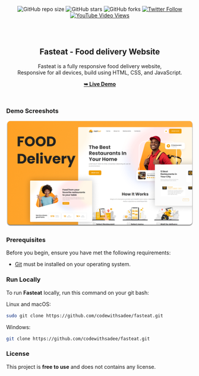 
<div align="center">
  
  ![GitHub repo size](https://img.shields.io/github/repo-size/codewithsadee/fasteat)
  ![GitHub stars](https://img.shields.io/github/stars/codewithsadee/fasteat?style=social)
  ![GitHub forks](https://img.shields.io/github/forks/codewithsadee/fasteat?style=social)
[![Twitter Follow](https://img.shields.io/twitter/follow/codewithsadee_?style=social)](https://twitter.com/intent/follow?screen_name=codewithsadee_)
  [![YouTube Video Views](https://img.shields.io/youtube/views/P_yKqjx35J4?style=social)](https://youtu.be/P_yKqjx35J4)

  <br />
  <br />

  <h2 align="center">Fasteat - Food delivery Website</h2>

  Fasteat is a fully responsive food delivery website, <br />Responsive for all devices, build using HTML, CSS, and JavaScript.

  <a href="https://fasteat-master.vercel.app/"><strong>➥ Live Demo</strong></a>

</div>

<br />

### Demo Screeshots

![Fasteat Desktop Demo](./readme-images/desktop.png "Desktop Demo")

### Prerequisites

Before you begin, ensure you have met the following requirements:

* [Git](https://git-scm.com/downloads "Download Git") must be installed on your operating system.

### Run Locally

To run **Fasteat** locally, run this command on your git bash:

Linux and macOS:

```bash
sudo git clone https://github.com/codewithsadee/fasteat.git
```

Windows:

```bash
git clone https://github.com/codewithsadee/fasteat.git
```



### License

This project is **free to use** and does not contains any license.
